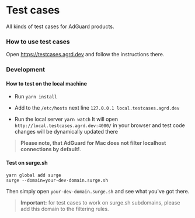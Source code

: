 # Test cases

All kinds of test cases for AdGuard products.

### How to use test cases

Open https://testcases.agrd.dev and follow the instructions there.

### Development

#### How to test on the local machine

* Run `yarn install`

* Add to the `/etc/hosts` next line
    `127.0.0.1 local.testcases.agrd.dev`

* Run the local server
    `yarn watch`
It will open `http://local.testcases.agrd.dev:4000/` in your browser
and test code changes will be dynamically updated there

> **Please note, that AdGuard for Mac does not filter localhost connections by default!**.

#### Test on surge.sh

```
yarn global add surge
surge --domain=your-dev-domain.surge.sh
```

Then simply open `your-dev-domain.surge.sh` and see what you've got there.

> **Important:** for test cases to work on surge.sh subdomains, please add this domain to the filtering rules.
